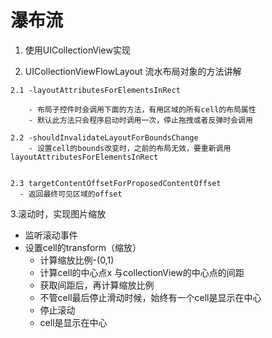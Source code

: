 # 瀑布流

1. 使用UICollectionView实现

2. UICollectionViewFlowLayout 流水布局对象的方法讲解

```
2.1 -layoutAttributesForElementsInRect
        
    - 布局子控件时会调用下面的方法，有用区域的所有cell的布局属性
    - 默认此方法只会程序启动时调用一次，停止拖拽或者反弹时会调用
    
2.2 -shouldInvalidateLayoutForBoundsChange
    - 设置cell的bounds改变时，之前的布局无效，要重新调用layoutAttributesForElementsInRect
    
    
2.3 targetContentOffsetForProposedContentOffset
  - 返回最终可见区域的offset
```

3.滚动时，实现图片缩放
  - 监听滚动事件
  - 设置cell的transform（缩放）
    - 计算缩放比例-(0,1)
    - 计算cell的中心点x 与collectionView的中心点的间距
    - 获取间距后，再计算缩放比例
    - 不管cell最后停止滑动时候，始终有一个cell是显示在中心
    - 停止滚动
    - cell是显示在中心

